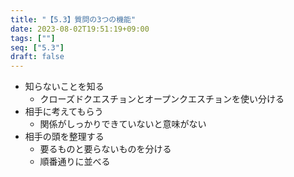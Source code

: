 ```yaml
---
title: "【5.3】質問の3つの機能"
date: 2023-08-02T19:51:19+09:00
tags: [""]
seq: ["5.3"]
draft: false
---
```


- 知らないことを知る
  - クローズドクエスチョンとオープンクエスチョンを使い分ける
- 相手に考えてもらう
  - 関係がしっかりできていないと意味がない
- 相手の頭を整理する
  - 要るものと要らないものを分ける
  - 順番通りに並べる